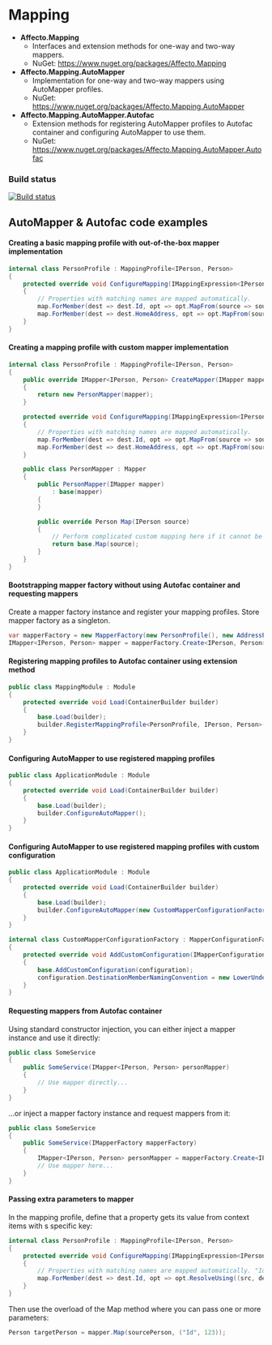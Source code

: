 # Mapping
* **Affecto.Mapping**
  * Interfaces and extension methods for one-way and two-way mappers.
  * NuGet: https://www.nuget.org/packages/Affecto.Mapping
* **Affecto.Mapping.AutoMapper**
  * Implementation for one-way and two-way mappers using AutoMapper profiles.
  * NuGet: https://www.nuget.org/packages/Affecto.Mapping.AutoMapper
* **Affecto.Mapping.AutoMapper.Autofac**
  * Extension methods for registering AutoMapper profiles to Autofac container and configuring AutoMapper to use them.
  * NuGet: https://www.nuget.org/packages/Affecto.Mapping.AutoMapper.Autofac

### Build status

[![Build status](https://ci.appveyor.com/api/projects/status/v99lxtuud9r3fvl7?svg=true)](https://ci.appveyor.com/project/affecto/dotnet-mapping)


## AutoMapper & Autofac code examples

#### Creating a basic mapping profile with out-of-the-box mapper implementation

```csharp
internal class PersonProfile : MappingProfile<IPerson, Person>
{
    protected override void ConfigureMapping(IMappingExpression<IPerson, Person> map)
    {
        // Properties with matching names are mapped automatically.
        map.ForMember(dest => dest.Id, opt => opt.MapFrom(source => source.Identifier));
        map.ForMember(dest => dest.HomeAddress, opt => opt.MapFrom(source => source.Address.Home));
    }
}
```

#### Creating a mapping profile with custom mapper implementation

```csharp
internal class PersonProfile : MappingProfile<IPerson, Person>
{
    public override IMapper<IPerson, Person> CreateMapper(IMapper mapper)
    {
        return new PersonMapper(mapper);
    }

    protected override void ConfigureMapping(IMappingExpression<IPerson, Person> map)
    {
        // Properties with matching names are mapped automatically.
        map.ForMember(dest => dest.Id, opt => opt.MapFrom(source => source.Identifier));
        map.ForMember(dest => dest.HomeAddress, opt => opt.MapFrom(source => source.Address.Home));
    }

    public class PersonMapper : Mapper
    {
        public PersonMapper(IMapper mapper)
            : base(mapper)
        {
        }

        public override Person Map(IPerson source)
        {
            // Perform complicated custom mapping here if it cannot be done with AutoMapper
            return base.Map(source);
        }
    }
}
```

#### Bootstrapping mapper factory without using Autofac container and requesting mappers

Create a mapper factory instance and register your mapping profiles. Store mapper factory as a singleton.

```csharp
var mapperFactory = new MapperFactory(new PersonProfile(), new AddressProfile());
IMapper<IPerson, Person> mapper = mapperFactory.Create<IPerson, Person>();
```

#### Registering mapping profiles to Autofac container using extension method

```csharp
public class MappingModule : Module
{
    protected override void Load(ContainerBuilder builder)
    {
        base.Load(builder);
        builder.RegisterMappingProfile<PersonProfile, IPerson, Person>();
    }
}
```

#### Configuring AutoMapper to use registered mapping profiles

```csharp
public class ApplicationModule : Module
{
    protected override void Load(ContainerBuilder builder)
    {
        base.Load(builder);
        builder.ConfigureAutoMapper();
    }
}
```

#### Configuring AutoMapper to use registered mapping profiles with custom configuration

```csharp
public class ApplicationModule : Module
{
    protected override void Load(ContainerBuilder builder)
    {
        base.Load(builder);
        builder.ConfigureAutoMapper(new CustomMapperConfigurationFactory());
    }
}

internal class CustomMapperConfigurationFactory : MapperConfigurationFactory
{
    protected override void AddCustomConfiguration(IMapperConfigurationExpression configuration)
    {
        base.AddCustomConfiguration(configuration);
        configuration.DestinationMemberNamingConvention = new LowerUnderscoreNamingConvention();
    }
}
```

#### Requesting mappers from Autofac container

Using standard constructor injection, you can either inject a mapper instance and use it directly:

```csharp
public class SomeService
{
    public SomeService(IMapper<IPerson, Person> personMapper)
    {
        // Use mapper directly...
    }
}
```

...or inject a mapper factory instance and request mappers from it:

```csharp
public class SomeService
{
    public SomeService(IMapperFactory mapperFactory)
    {
        IMapper<IPerson, Person> personMapper = mapperFactory.Create<IPerson, Person>();
        // Use mapper here...
    }
}
```

#### Passing extra parameters to mapper

In the mapping profile, define that a property gets its value from context items with s specific key:

```csharp
internal class PersonProfile : MappingProfile<IPerson, Person>
{
    protected override void ConfigureMapping(IMappingExpression<IPerson, Person> map)
    {
        // Properties with matching names are mapped automatically. "Id" is not present in source class, we'll pass it separately
        map.ForMember(dest => dest.Id, opt => opt.ResolveUsing((src, dest, destMember, context) => context.Items["Id"]));
    }
}
```

Then use the overload of the Map method where you can pass one or more parameters:

```csharp
Person targetPerson = mapper.Map(sourcePerson, ("Id", 123));
```
